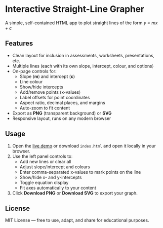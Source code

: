 # Interactive Straight-Line Grapher
A simple, self-contained HTML app to plot straight lines of the form _y = mx + c_

## Features
- Clean layout for inclusion in assessments, worksheets, presentations, etc.
- Multiple lines (each with its own slope, intercept, colour, and options)
- On-page controls for:
  - Slope (**m**) and intercept (**c**)
  - Line colour
  - Show/hide intercepts
  - Add/remove points (x-values)
  - Label offsets for point coordinates
  - Aspect ratio, decimal places, and margins
  - Auto-zoom to fit content
- Export as **PNG** (transparent background) or **SVG**
- Responsive layout, runs on any modern browser

## Usage
1. Open the [live demo](#live-demo) or download `index.html` and open it locally in your browser.
2. Use the left panel controls to:
   - Add new lines or clear all
   - Adjust slope/intercept and colours
   - Enter comma-separated x-values to mark points on the line
   - Show/hide x- and y-intercepts
   - Toggle equation display
   - Fit axes automatically to your content
3. Click **Download PNG** or **Download SVG** to export your graph.

## License
MIT License — free to use, adapt, and share for educational purposes.
